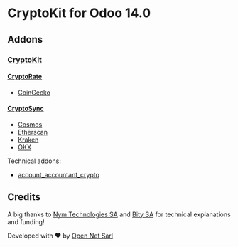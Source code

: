 # CryptoKit for Odoo 14.0

## Addons

### [CryptoKit](crypto_kit)

#### [CryptoRate](crypto_rate)

- [CoinGecko](crypto_rate_coingecko)

#### [CryptoSync](crypto_sync)

- [Cosmos](crypto_sync_cosmos)
- [Etherscan](crypto_sync_etherscan)
- [Kraken](crypto_sync_kraken)
- [OKX](crypto_sync_okx)

Technical addons:

- [account_accountant_crypto](account_accountant_crypto)

## Credits

A big thanks to [Nym Technologies SA](https://nymtech.net/) and [Bity SA](https://bity.com/) for technical explanations and funding!

Developed with ♥ by [Open Net Sàrl](https://www.open-net.ch/)
